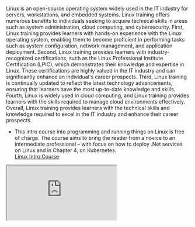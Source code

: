 Linux is an open-source operating system widely used in the IT industry for servers, workstations, and embedded systems. Linux training offers numerous benefits to individuals seeking to acquire technical skills in areas such as system administration, cloud computing, and cybersecurity. First, Linux training provides learners with hands-on experience with the Linux operating system, enabling them to become proficient in performing tasks such as system configuration, network management, and application deployment. Second, Linux training provides learners with industry-recognized certifications, such as the Linux Professional Institute Certification (LPIC), which demonstrates their knowledge and expertise in Linux. These certifications are highly valued in the IT industry and can significantly enhance an individual's career prospects. Third, Linux training is continually updated to reflect the latest technology advancements, ensuring that learners have the most up-to-date knowledge and skills. Fourth, Linux is widely used in cloud computing, and Linux training provides learners with the skills required to manage cloud environments effectively. Overall, Linux training provides learners with the technical skills and knowledge required to excel in the IT industry and enhance their career prospects.  

* This intro course into programming and running things on Linux is free of charge. The course aims to bring the reader from a novice to an intermediate professional – with focus on how to deploy .Net services on Linux and in Chapter 4, on Kubernetes.  
[Linux Intro Course](https://github.com/haf/linux-intro-course)  

<iframe src="https://github.com/imthenachoman/How-To-Secure-A-Linux-Server/blob/master/README.md" allowfullscreen></iframe>
